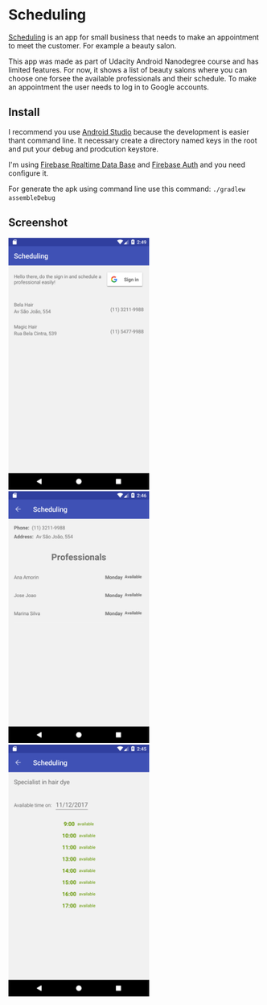 # Scheduling

[Scheduling](https://github.com/alexnavarro/Capstone-Project)  is an app for small business that needs to make an appointment to meet the customer. For example a beauty salon.

This app was made as part of Udacity Android Nanodegree course and has limited features. For now, it shows a list of beauty salons where you can choose one forsee the available professionals and their schedule. To make an appointment the user needs to log in to Google accounts.

## Install

I recommend you use [Android Studio](https://developer.android.com/studio/index.html) because the development is easier thant command line. It necessary create a directory named keys in the root and put your debug and prodcution keystore. 

I'm using [Firebase Realtime Data Base](https://firebase.google.com/products/database/) and [Firebase Auth](https://firebase.google.com/docs/auth/) and you need configure it.

For generate the apk using command line use this command: `./gradlew assembleDebug`

## Screenshot
<img src="/screenshots/device-2017-12-10-124952.png" width="280" height="500"> <img src="/screenshots/device-2017-12-10-124617.png" width="280" height="500"> <img src="/screenshots/device-2017-12-10-124603.png" width="280" height="500">
